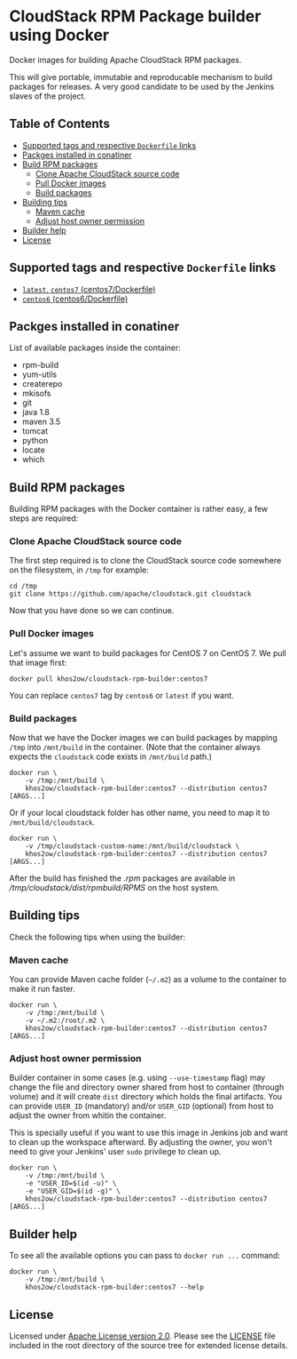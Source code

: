 # CloudStack RPM Package builder using Docker

Docker images for building Apache CloudStack RPM packages.

This will give portable, immutable and reproducable mechanism to build packages for releases. A very good candidate to be used by the Jenkins slaves of the project.

## Table of Contents

- [Supported tags and respective `Dockerfile` links](#supported-tags-and-respective-dockerfile-links)
- [Packges installed in conatiner](#packges-installed-in-conatiner)
- [Build RPM packages](#build-rpm-packages)
  - [Clone Apache CloudStack source code](#clone-apache-cloudstack-source-code)
  - [Pull Docker images](#pull-docker-images)
  - [Build packages](#build-packages)
- [Building tips](#building-tips)
  - [Maven cache](#maven-cache)
  - [Adjust host owner permission](#adjust-host-owner-permission)
- [Builder help](#builder-help)
- [License](#license)

## Supported tags and respective `Dockerfile` links

- [`latest`, `centos7` (centos7/Dockerfile)](https://github.com/khos2ow/cloudstack-rpm-builder/blob/master/centos7/Dockerfile)
- [`centos6` (centos6/Dockerfile)](https://github.com/khos2ow/cloudstack-rpm-builder/blob/master/centos6/Dockerfile)

## Packges installed in conatiner

List of available packages inside the container:

- rpm-build
- yum-utils
- createrepo
- mkisofs
- git
- java 1.8
- maven 3.5
- tomcat
- python
- locate
- which

## Build RPM packages

Building RPM packages with the Docker container is rather easy, a few steps are required:

### Clone Apache CloudStack source code

The first step required is to clone the CloudStack source code somewhere on the filesystem, in `/tmp` for example:

    cd /tmp
    git clone https://github.com/apache/cloudstack.git cloudstack

Now that you have done so we can continue.

### Pull Docker images

Let's assume we want to build packages for CentOS 7 on CentOS 7. We pull that image first:

    docker pull khos2ow/cloudstack-rpm-builder:centos7

You can replace `centos7` tag by `centos6` or `latest` if you want.

### Build packages

Now that we have the Docker images we can build packages by mapping `/tmp` into `/mnt/build` in the container. (Note that the container always expects the `cloudstack` code exists in `/mnt/build` path.)

    docker run \
        -v /tmp:/mnt/build \
        khos2ow/cloudstack-rpm-builder:centos7 --distribution centos7 [ARGS...]

Or if your local cloudstack folder has other name, you need to map it to `/mnt/build/cloudstack`.

    docker run \
        -v /tmp/cloudstack-custom-name:/mnt/build/cloudstack \
        khos2ow/cloudstack-rpm-builder:centos7 --distribution centos7 [ARGS...]

After the build has finished the *.rpm* packages are available in */tmp/cloudstack/dist/rpmbuild/RPMS* on the host system.

## Building tips

Check the following tips when using the builder:

### Maven cache

You can provide Maven cache folder (`~/.m2`) as a volume to the container to make it run faster.

    docker run \
        -v /tmp:/mnt/build \
        -v ~/.m2:/root/.m2 \
        khos2ow/cloudstack-rpm-builder:centos7 --distribution centos7 [ARGS...]

### Adjust host owner permission

Builder container in some cases (e.g. using `--use-timestamp` flag) may change the file and directory owner shared from host to container (through volume) and it will create `dist` directory which holds the final artifacts. You can provide `USER_ID` (mandatory) and/or `USER_GID` (optional) from host to adjust the owner from whitin the container.

This is specially useful if you want to use this image in Jenkins job and want to clean up the workspace afterward. By adjusting the owner, you won't need to give your Jenkins' user `sudo` privilege to clean up.

    docker run \
        -v /tmp:/mnt/build \
        -e "USER_ID=$(id -u)" \
        -e "USER_GID=$(id -g)" \
        khos2ow/cloudstack-rpm-builder:centos7 --distribution centos7 [ARGS...]

## Builder help

To see all the available options you can pass to `docker run ...` command:

    docker run \
        -v /tmp:/mnt/build \
        khos2ow/cloudstack-rpm-builder:centos7 --help

## License

Licensed under [Apache License version 2.0](http://www.apache.org/licenses/LICENSE-2.0). Please see the [LICENSE](https://github.com/khos2ow/cloudstack-rpm-builder/blob/master/LICENSE) file included in the root directory of the source tree for extended license details.